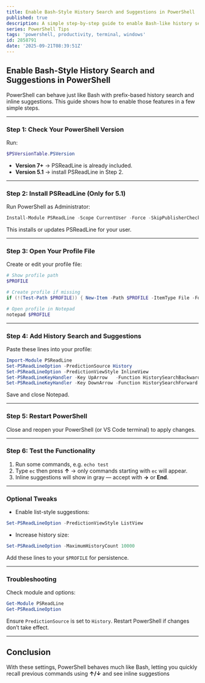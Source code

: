 ```yaml
---
title: Enable Bash-Style History Search and Suggestions in PowerShell
published: true
description: A simple step-by-step guide to enable Bash-like history search with Up/Down arrows and inline command suggestions in PowerShell.
series: PowerShell Tips
tags: 'powershell, productivity, terminal, windows'
id: 2858791
date: '2025-09-21T08:39:51Z'
---
```


## Enable Bash-Style History Search and Suggestions in PowerShell

PowerShell can behave just like Bash with prefix-based history search and inline suggestions. This guide shows how to enable those features in a few simple steps.

---

### Step 1: Check Your PowerShell Version

Run:

```powershell
$PSVersionTable.PSVersion
```

* **Version 7+** → PSReadLine is already included.
* **Version 5.1** → install PSReadLine in Step 2.

---

### Step 2: Install PSReadLine (Only for 5.1)

Run PowerShell as Administrator:

```powershell
Install-Module PSReadLine -Scope CurrentUser -Force -SkipPublisherCheck
```

This installs or updates PSReadLine for your user.

---

### Step 3: Open Your Profile File

Create or edit your profile file:

```powershell
# Show profile path
$PROFILE

# Create profile if missing
if (!(Test-Path $PROFILE)) { New-Item -Path $PROFILE -ItemType File -Force }

# Open profile in Notepad
notepad $PROFILE
```

---

### Step 4: Add History Search and Suggestions

Paste these lines into your profile:

```powershell
Import-Module PSReadLine
Set-PSReadLineOption -PredictionSource History
Set-PSReadLineOption -PredictionViewStyle InlineView
Set-PSReadLineKeyHandler -Key UpArrow   -Function HistorySearchBackward
Set-PSReadLineKeyHandler -Key DownArrow -Function HistorySearchForward
```

Save and close Notepad.

---

### Step 5: Restart PowerShell

Close and reopen your PowerShell (or VS Code terminal) to apply changes.

---

### Step 6: Test the Functionality

1. Run some commands, e.g. `echo test`
2. Type `ec` then press **↑** → only commands starting with `ec` will appear.
3. Inline suggestions will show in gray — accept with **→** or **End**.

---

### Optional Tweaks

* Enable list-style suggestions:

```powershell
Set-PSReadLineOption -PredictionViewStyle ListView
```

* Increase history size:

```powershell
Set-PSReadLineOption -MaximumHistoryCount 10000
```

Add these lines to your `$PROFILE` for persistence.

---

### Troubleshooting

Check module and options:

```powershell
Get-Module PSReadLine
Get-PSReadLineOption
```

Ensure `PredictionSource` is set to `History`. Restart PowerShell if changes don’t take effect.

---

## Conclusion

With these settings, PowerShell behaves much like Bash, letting you quickly recall previous commands using **↑/↓** and see inline suggestions
